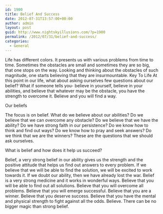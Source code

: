 ```yaml
---
id: 1900
title: Belief And Success
date: 2012-07-31T13:57:00+00:00
author: admin
layout: post
guid: http://www.nightskyillusions.com/?p=1900
permalink: /2012/07/31/belief-and-success/
categories:
  - General
---
```

Life has different colors. It presents us with various problems from time to time. Sometimes the obstacles are small and sometimes they are so big, that one stops on the way. Looking and thinking about the obstacles of such magnitude, one starts believing that they are insurmountable. Key To Life At this point in our life, what about asking ourselves few questions about our belief? What if someone tells you- believe in yourself, believe in your abilities, and believe that whatever may be the obstacle, you have the strength to overcome it. Believe and you will find a way.

Our beliefs

The focus is on belief. What do we believe about our abilities? Do we believe that we can overcome any obstacle? Do we believe that we have the ability? Do we have strong faith in our persistence? Do we know how to think and find out ways? Do we know how to pray and seek answers? Do we think that we are the winners? These are the questions that we should ask ourselves.

What is belief and how does it help us succeed?

Belief, a very strong belief in our ability gives us the strength and the positive attitude that helps us find out answers to every problem. If we believe that we will be able to find the solution, we will be excited to work towards it. If we doubt our ability, then we have already lost the war. Belief is a very strong medicine and it works in wonderful ways. Believe that you will be able to find out all solutions. Believe that you will overcome all problems. Believe that you will emerge successful. Believe that you are a winner. Believe that you deserve success. Believe that you have the mental and physical strength to fight against all the odds. Believe. There can be no bigger magic than strong belief.